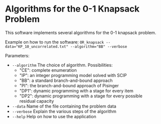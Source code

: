Algorithms for the 0-1 Knapsack Problem
=======================================
This software implements several algorithms for the 0-1 knapsack problem.

Example on how to run the software:
`OR_knapsack --data="KP_10_uncorrelated.txt" --algorithm="BB" --verbose`

Parameters:
* `--algorithm`  The choice of algorithm. Possibilities:
  + "CE": complete enumeration
  + "IP": an integer programming model solved with SCIP 
  + "BB": a standard branch-and-bound approach
  + "PI": the branch-and-bound approach of Pisinger
  + "DP1": dynamic programming with a stage for every item
  + "DP2": dynamic programming with a stage for every possible residual capacity
* `--data`       Name of the file containing the problem data
* `--verbose`        Explain the various steps of the algorithm
* `--help`         Help on how to use the application